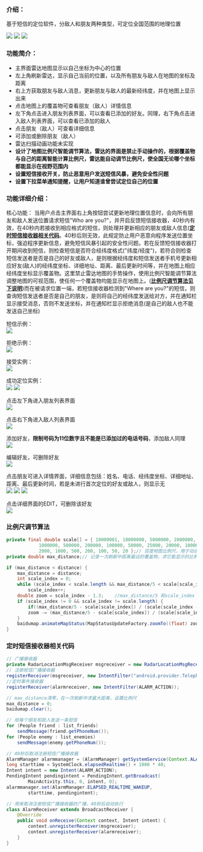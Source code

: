 ### 介绍：
基于短信的定位软件，分敌人和朋友两种类型，可定位全国范围的地理位置

![](https://github.com/TianLanhe/RadarApp/raw/master/screenshot/main1.png) ![](https://github.com/TianLanhe/RadarApp/raw/master/screenshot/main2.png)  ![](https://github.com/TianLanhe/RadarApp/raw/master/screenshot/main3.png) 

### 功能简介：
* 主界面雷达地图显示以自己坐标为中心的位置
* 左上角刷新雷达，显示自己当前的位置，以及所有朋友与敌人在地图的坐标及距离
* 右上方获取朋友与敌人消息，更新朋友与敌人的最新经纬度，并在地图上显示出来
* 点击地图上的覆盖物可查看朋友（敌人）详情信息
* 左下角点击进入朋友列表界面，可以查看已添加的好友。同理，右下角点击进入敌人列表界面，可以查看已添加的敌人
* 点击朋友（敌人）可查看详细信息
* 可添加或删除朋友（敌人）
* 雷达扫描动画功能未实现
* __设计了地图比例尺智能调节算法，雷达的界面是禁止手动操作的，根据覆盖物与自己的距离智能计算比例尺，雷达能自动调节比例尺，使全国无论哪个坐标都能显示在视野范围内__
* __设置短信接收开关，防止恶意用户发送短信风暴，避免安全性问题__
* __设置下拉菜单通知提醒，让用户知道谁曾尝试定位自己的位置__

### 功能详细介绍：
核心功能：
当用户点击主界面右上角按钮尝试更新地理位置信息时，会向所有朋友和敌人发送位置请求短信"Who are you?"，并开启反馈短信接收器，40秒内有效，在40秒内若接收到相应格式的短信，则处理并更新相应的朋友或敌人信息(__[定时短信接收器相关代码](#定时短信接收器相关代码)__。40秒后则无效，此规定防止用户恶意向程序发送位置坐标，强迫程序更新信息，避免短信风暴引起的安全性问题。若在反馈短信接收器打开期间收到短信，则检查短信是否符合经纬度格式("纬度/经度")，若符合则检查短信发送者是否是自己的好友或敌人，是则根据经纬度和短信发送者手机号更新相应好友(敌人)的经纬度坐标、详细地址、距离、最后更新时间等，并在地图上相应经纬度坐标显示覆盖物。这里禁止雷达地图的手势操作，使用比例尺智能调节算法调整地图的可视范围，使任何一个覆盖物均能显示在地图上。(__[比例尺调节算法见下说明](#比例尺调节算法)__)而在被请求位置一端，若短信接收器检测到"Where are you?"的短信，则查询短信发送者是否是自己的朋友，是则将自己的经纬度发送给对方，并在通知栏显示接受消息，否则不发送坐标，并在通知栏显示拒绝消息(是自己的敌人也不能发送自己坐标)

短信示例：<br>
![](https://github.com/TianLanhe/RadarApp/raw/master/screenshot/msg_example.png)

拒绝示例：<br>
![](https://github.com/TianLanhe/RadarApp/raw/master/screenshot/reject.png)

接受实例：<br>
![](https://github.com/TianLanhe/RadarApp/raw/master/screenshot/accept.png)

成功定位实例：<br>
![](https://github.com/TianLanhe/RadarApp/raw/master/screenshot/location1.png) ![](https://github.com/TianLanhe/RadarApp/raw/master/screenshot/location2.png)

点击左下角进入朋友列表界面<br>
![](https://github.com/TianLanhe/RadarApp/raw/master/screenshot/friends_list.png)

点击右下角进入敌人列表界面<br>
![](https://github.com/TianLanhe/RadarApp/raw/master/screenshot/enemies_list.png)

添加好友，__限制号码为11位数字且不能是已添加过的电话号码__，添加敌人同理<br>
![](https://github.com/TianLanhe/RadarApp/raw/master/screenshot/add_friend.png)

编辑好友，可删除好友<br>
![](https://github.com/TianLanhe/RadarApp/raw/master/screenshot/edit_friend.png)

点击朋友可进入详情界面，详细信息包括：姓名、电话、经纬度坐标、详细地址、距离、最后更新时间，若是未进行首次定位的好友或敌人，则显示无<br>
![](https://github.com/TianLanhe/RadarApp/raw/master/screenshot/friend_detail1.png) ![](https://github.com/TianLanhe/RadarApp/raw/master/screenshot/friend_detail12.png) ![](https://github.com/TianLanhe/RadarApp/raw/master/screenshot/friend_detail13.png)

点击详细界面的EDIT，可删除该好友<br>
![](https://github.com/TianLanhe/RadarApp/raw/master/screenshot/detail_edit.png)

### 比例尺调节算法
```java
private final double scale[] = { 10000001, 10000000, 5000000, 2000000,
			1000000, 500000, 200000, 100000, 50000, 25000, 20000, 10000, 5000,
			2000, 1000, 500, 200, 100, 50, 20 };// 百度地图比例尺，用于动态调整比例尺使所有覆盖物均在可视范围内
private double max_distance;// 记录一次刷新中距离最远的覆盖物，求它能显示的比例尺，保证所有覆盖物均在可视范围内

if (max_distance < distance) {
	max_distance = distance;
	int scale_index = 0;
	while (scale_index < scale.length && max_distance/5 < scale[scale_index])
		scale_index++;
	double zoom = scale_index - 1.3;	//max_distance/5 和scale_index - 1.3 是摸索出来的
	if (scale_index != 0 && scale_index != scale.length) {
		if((max_distance/5 - scale[scale_index]) / (scale[scale_index - 1] - scale[scale_index])>0.7)
		zoom -= (max_distance/5 - scale[scale_index]) / (scale[scale_index - 1] - scale[scale_index])/2;
	}
	baidumap.animateMapStatus(MapStatusUpdateFactory.zoomTo((float) zoom));
}
```

### 定时短信接收器相关代码
```java
// 广播接收器
private RadarLocationMsgReceiver msgreceiver = new RadarLocationMsgReceiver();
// 注册短信广播接收器
registerReceiver(msgreceiver, new IntentFilter("android.provider.Telephony.SMS_RECEIVED"));
//定时事件接收器
registerReceiver(alarmreceiver, new IntentFilter(ALARM_ACTION));

// max_distance清零，在一次刷新中求最大距离，设置比例尺
max_distance = 0;
baidumap.clear();

// 给每个朋友和敌人发送一条短信
for (People friend : list_friends)
	sendMessage(friend.getPhoneNum());
for (People enemy : list_enemies)
	sendMessage(enemy.getPhoneNum());

// 40秒后取消注册短信广播接收器
AlarmManager alarmmanager = (AlarmManager) getSystemService(Context.ALARM_SERVICE);
long starttime = SystemClock.elapsedRealtime() + 1000 * 40;
Intent intent = new Intent(ALARM_ACTION);
PendingIntent pendingintent = PendingIntent.getBroadcast(
		MainActivity.this, 0, intent, 0);
alarmmanager.set(AlarmManager.ELAPSED_REALTIME_WAKEUP,
		starttime, pendingintent);

// 用来取消注册短信广播接收器的广播，40秒后自动执行
class AlarmReceiver extends BroadcastReceiver {
	@Override
	public void onReceive(Context context, Intent intent) {
		context.unregisterReceiver(msgreceiver);
		context.unregisterReceiver(alarmreceiver);
	}
}
```
